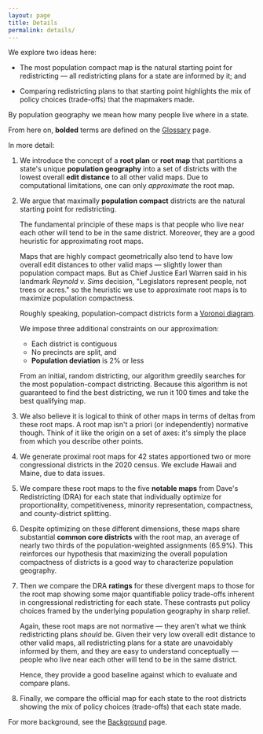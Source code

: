 ```yaml
---
layout: page
title: Details
permalink: details/
---
```


We explore two ideas here:

-   The most population compact map is the natural starting point for redistricting
    &#8212; all redistricting plans for a state are informed by it; and

-   Comparing redistricting plans to that starting point highlights the mix of policy
    choices (trade-offs) that the mapmakers made.

By population geography we mean how many people live where in a state.

From here on, **bolded** terms are defined on the [Glossary](./glossary.markdown) page.

In more detail:

1.  We introduce the concept of a **root plan** or **root map** that
    partitions a state's unique **population geography** into a set
    of districts with the lowest overall **edit distance** to all other valid maps.
    Due to computational limitations, one can only *approximate* the root map. 

2.  We argue that maximally **population compact** districts are the natural starting point for redistricting. 

    The fundamental principle of these maps is that people who live near each other will tend to be in the same district. 
    Moreover, they are a good heuristic for approximating root maps. 

    Maps that are highly compact geometrically also tend to have low overall edit distances to other valid maps
    &#8212; slightly lower than population compact maps. 
    But as Chief Justice Earl Warren said in his landmark *Reynold v. Sims* decision, 
    "Legislators represent people, not trees or acres." 
    so the heuristic we use to approximate root maps is to maximize population compactness.

    Roughly speaking, population-compact districts form a
    [Voronoi diagram](https://en.wikipedia.org/wiki/Voronoi_diagram).
 
    We impose three additional constraints on our approximation:

    -   Each district is contiguous
    -   No precincts are split, and
    -   **Population deviation** is 2% or less

    From an initial, random districting, our algorithm greedily searches
    for the most population-compact districting. Because this algorithm is
    not guaranteed to find the best districting, we run it 100 times and
    take the best qualifying map.

3.  We also believe it is logical to think of other maps in terms of deltas from these root maps.
    A root map isn't a priori (or independently) normative though.
    Think of it like the origin on a set of axes:
    it's simply the place from which you describe other points.

4.  We generate proximal root maps for 42 states apportioned two or more
    congressional districts in the 2020 census. We exclude Hawaii and
    Maine, due to data issues.

5.  We compare these root maps to the five **notable maps**
    from Dave's Redistricting (DRA)
    for each state that individually optimize for proportionality,
    competitiveness, minority representation, compactness, and
    county-district splitting.

6.  Despite optimizing on these different dimensions, these maps share
    substantial **common core districts** with the root map, an average of
    nearly two thirds of the population-weighted assignments (65.9%).
    This reinforces our hypothesis that maximizing the overall
    population compactness of districts is a good way to characterize
    population geography.

7.  Then we compare the DRA **ratings**
    for these divergent maps to those for the root map showing some
    major quantifiable policy trade-offs inherent in congressional
    redistricting for each state. These contrasts put policy choices
    framed by the underlying population geography in sharp relief.

    Again, these root maps are not normative 
    &#8212; they aren't what we think redistricting plans *should* be.
    Given their very low overall edit distance to other valid maps,
    all redistricting plans for a state are unavoidably informed by them, and
    they are easy to understand conceptually 
    &#8212; people who live near each other will tend to be in the same district.

    Hence, they provide a good baseline against which to evaluate and compare plans.

8.  Finally, we compare the official map for each state to the root
    districts showing the mix of policy choices (trade-offs) that each
    state made.

For more background, see the [Background](./background.markdown) page. 